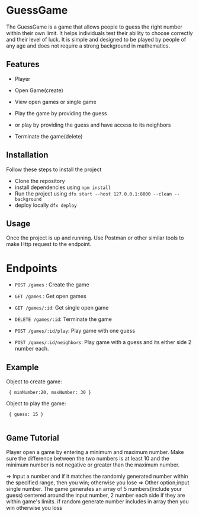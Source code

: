 # GuessGame

The GuessGame is a game that allows people to guess the right number within their own limit. It helps individuals test their ability to choose correctly and their level of luck. It is simple and designed to be played by people of any age and does not require a strong background in mathematics.

## Features

- Player

 - Open Game(create)
 - View open games or single game
 - Play the game by providing the guess
 - or play by providing the guess and have access to its neighbors
 - Terminate the game(delete)

 ## Installation 

 Follow these steps to install the project

- Clone the repository
- install dependencies using `npm install`
- Run the project using `dfx start --host 127.0.0.1:8000 --clean --background`
- deploy locally `dfx deploy`


## Usage 
Once the project is up and running. Use Postman or other similar tools to make Http request to the endpoint.

# Endpoints
- `POST /games` : Create the game
- `GET /games`   : Get open games
- `GET /games/:id`: Get single open game
- `DELETE /games/:id`: Terminate the game

- `POST /games/:id/play`: Play game with one guess
- `POST /games/:id/neighbors`: Play game with a guess and its either side 2 number each.

## Example

Object to create game: 
```
 { minNumber:20, maxNumber: 30 }

```

Object to play the game: 
```
 { guess: 15 }
 
```



## Game Tutorial

Player  open a game by entering a minimum and maximum number.
Make sure the difference between the two numbers is at least 10 and the minimum number is not negative or greater than the maximum number.

=> Input a number and if it matches the randomly generated number within the specified range, then you win; otherwise you lose
=> Other option;input single number. The game generates an array of 5 numbers(include your guess) centered around the input number, 2 number each side if they are within game's limits. if random generate number includes in array then you win otherwise you loss


